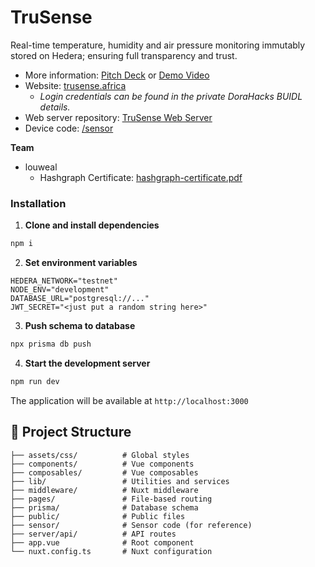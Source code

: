 # TruSense

Real-time temperature, humidity and air pressure monitoring immutably stored on Hedera; ensuring full transparency and trust.

-   More information: [Pitch Deck](https://drive.google.com/file/d/1Xeaafw1JANi_bfWfCda7GT82E8Q6FznX/view) or [Demo Video](https://youtu.be/dWivTsuG4xc)
-   Website: [trusense.africa](https://www.trusense.africa)
    -   _Login credentials can be found in the private DoraHacks BUIDL details._
-   Web server repository: [TruSense Web Server](https://github.com/louweal/trusense-web-server)
-   Device code: [/sensor](https://github.com/louweal/trusense/tree/master/sensor)

**Team**

-   louweal
    -   Hashgraph Certificate: [hashgraph-certificate.pdf](https://drive.google.com/file/d/1KwdLJ6-B2PKznUdtZz0NDCHuP-4wM9oy/view)

### Installation

1. **Clone and install dependencies**

```bash
npm i
```

2. **Set environment variables**

```
HEDERA_NETWORK="testnet"
NODE_ENV="development"
DATABASE_URL="postgresql://..."
JWT_SECRET="<just put a random string here>"
```

3. **Push schema to database**

```bash
npx prisma db push

```

4. **Start the development server**

```bash
npm run dev
```

The application will be available at `http://localhost:3000`

## 📁 Project Structure

```
├── assets/css/          # Global styles
├── components/          # Vue components
├── composables/         # Vue composables
├── lib/                 # Utilities and services
├── middleware/          # Nuxt middleware
├── pages/               # File-based routing
├── prisma/              # Database schema
├── public/              # Public files
├── sensor/              # Sensor code (for reference)
├── server/api/          # API routes
├── app.vue              # Root component
└── nuxt.config.ts       # Nuxt configuration
```
